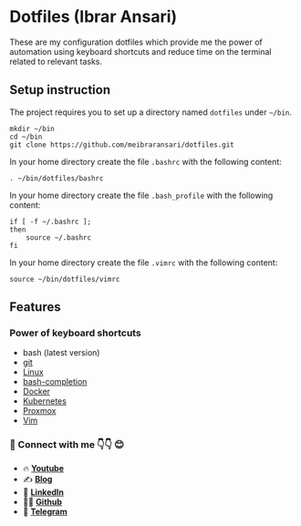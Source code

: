 # Dotfiles (Ibrar Ansari)

These are my configuration dotfiles which provide me the power of automation using keyboard shortcuts and reduce time on the terminal related to relevant tasks.

## Setup instruction

The project requires you to set up a directory named `dotfiles` under `~/bin`.

	mkdir ~/bin
	cd ~/bin
	git clone https://github.com/meibraransari/dotfiles.git

In your home directory create the file `.bashrc` with the following content:

    . ~/bin/dotfiles/bashrc

In your home directory create the file `.bash_profile` with the following content:

	if [ -f ~/.bashrc ];
	then
	    source ~/.bashrc
	fi

In your home directory create the file `.vimrc` with the following content:

	source ~/bin/dotfiles/vimrc

## Features

### Power of keyboard shortcuts

* bash (latest version)
* [git](http://git-scm.com/)
* [Linux](https://www.linux.org/)
* [bash-completion](http://bash-completion.alioth.debian.org/)
* [Docker](https://www.docker.com/)
* [Kubernetes](https://kubernetes.io/)
* [Proxmox](https://www.proxmox.com/en/)
* [Vim](https://www.vim.org/)


### 💼 Connect with me 👇👇 😊

- 🔥 [**Youtube**](https://www.youtube.com/@DevOpsinAction?sub_confirmation=1)
- ✍ [**Blog**](https://ibraransari.blogspot.com/)
- 💼 [**LinkedIn**](https://www.linkedin.com/in/ansariibrar/)
- 👨‍💻 [**Github**](https://github.com/meibraransari?tab=repositories)
- 💬 [**Telegram**](https://t.me/DevOpsinActionTelegram)
